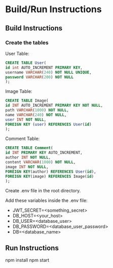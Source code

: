 # Build/Run Instructions

## Build Instructions

### Create the tables

User Table:

```sql
CREATE TABLE User(
id int AUTO_INCREMENT PRIMARY KEY,
username VARCHAR(240) NOT NULL UNIQUE,
password VARCHAR(200) NOT NULL
);
```

Image Table:

```sql
CREATE TABLE Image(
id INT AUTO_INCREMENT PRIMARY KEY NOT NULL,
path VARCHAR(1000) NOT NULL,
name VARCHAR(240) NOT NULL,
user INT NOT NULL,
FOREIGN KEY (user) REFERENCES User(id)
);
```

Comment Table:

```sql
CREATE TABLE Comment(
id INT PRIMARY KEY AUTO_INCREMENT,
author INT NOT NULL,
content VARCHAR(1000) NOT NULL,
image INT NOT NULL,
FOREIGN KEY(author) REFERENCES User(id),
FOREIGN KEY(image) REFERENCES Image(id)
);
```

Create .env file in the root directory.

Add these variables inside the .env file:

- JWT_SECRET=<something_secret>
- DB_HOST=<your_host>
- DB_USER=<database_user>
- DB_PASSWORD=<database_user_password>
- DB=<database_name>

## Run Instructions

npm install
npm start
